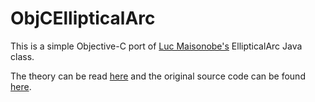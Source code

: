 ObjCEllipticalArc
=================

This is a simple Objective-C port of [Luc Maisonobe's](http://www.spaceroots.org) EllipticalArc Java class.

The theory can be read [here](http://www.spaceroots.org/documents/ellipse/elliptical-arc.pdf)
and the original source code can be found [here](http://www.spaceroots.org/documents/ellipse/EllipticalArc.java).

